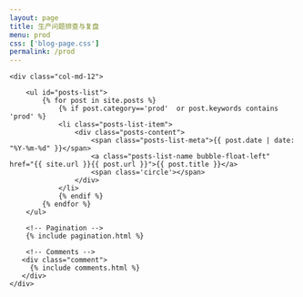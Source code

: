 ```yaml
---
layout: page
title: 生产问题排查与复盘
menu: prod
css: ['blog-page.css']
permalink: /prod
---
```


<div class="row">

    <div class="col-md-12">

        <ul id="posts-list">
            {% for post in site.posts %}
                {% if post.category=='prod'  or post.keywords contains 'prod' %}
                <li class="posts-list-item">
                    <div class="posts-content">
                        <span class="posts-list-meta">{{ post.date | date: "%Y-%m-%d" }}</span>
                        <a class="posts-list-name bubble-float-left" href="{{ site.url }}{{ post.url }}">{{ post.title }}</a>
                        <span class='circle'></span>
                    </div>
                </li>
                {% endif %}
            {% endfor %}
        </ul> 

        <!-- Pagination -->
        {% include pagination.html %}

        <!-- Comments -->
       <div class="comment">
         {% include comments.html %}
       </div>
    </div>

</div>
<script>
    $(document).ready(function(){

        // Enable bootstrap tooltip
        $("body").tooltip({ selector: '[data-toggle=tooltip]' });

    });
</script>